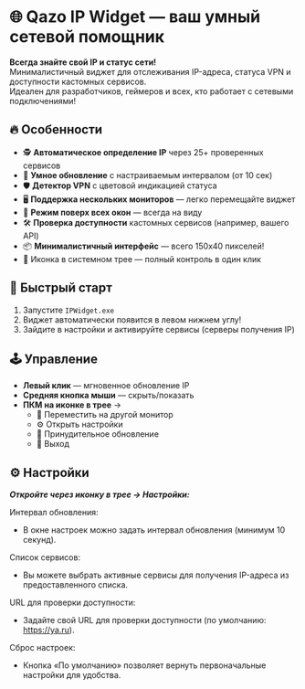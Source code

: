 # 🌐 Qazo IP Widget — ваш умный сетевой помощник

**Всегда знайте свой IP и статус сети!**  
Минималистичный виджет для отслеживания IP-адреса, статуса VPN и доступности кастомных сервисов.  
Идеален для разработчиков, геймеров и всех, кто работает с сетевыми подключениями!

## 🔥 Особенности

- 🕵️ **Автоматическое определение IP** через 25+ проверенных сервисов
- 🔁 **Умное обновление** с настраиваемым интервалом (от 10 сек)
- 🛡️ **Детектор VPN** с цветовой индикацией статуса
- 🖥️ **Поддержка нескольких мониторов** — легко перемещайте виджет
- 📌 **Режим поверх всех окон** — всегда на виду
- 🛠️ **Проверка доступности** кастомных сервисов (например, вашего API)
- 📦 **Минималистичный интерфейс** — всего 150x40 пикселей!
- 📌 Иконка в системном трее — полный контроль в один клик

## 🚀 Быстрый старт

1. Запустите `IPWidget.exe`
2. Виджет автоматически появится в левом нижнем углу!
3. Зайдите в настройки и активируйте сервисы (серверы получения IP)

## 🕹️ Управление

- **Левый клик** — мгновенное обновление IP
- **Средняя кнопка мыши** — скрыть/показать
- **ПКМ на иконке в трее** → 
  - 📌 Переместить на другой монитор
  - ⚙️ Открыть настройки
  - 🔄 Принудительное обновление
  - 🚪 Выход

## ⚙️ Настройки

***Откройте через иконку в трее → Настройки:***

Интервал обновления:
- В окне настроек можно задать интервал обновления (минимум 10 секунд).

Список сервисов:
- Вы можете выбрать активные сервисы для получения IP-адреса из предоставленного списка.

URL для проверки доступности:
- Задайте свой URL для проверки доступности (по умолчанию: https://ya.ru).

Сброс настроек:
- Кнопка «По умолчанию» позволяет вернуть первоначальные настройки для удобства.

